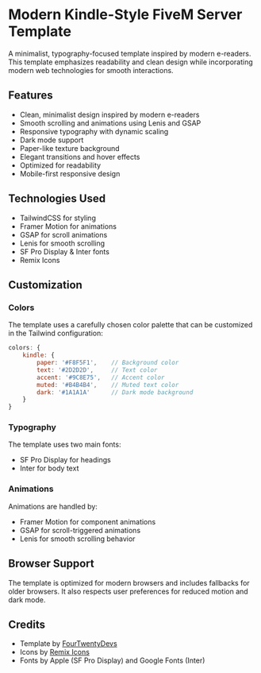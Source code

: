 # Modern Kindle-Style FiveM Server Template

A minimalist, typography-focused template inspired by modern e-readers. This template emphasizes readability and clean design while incorporating modern web technologies for smooth interactions.

## Features

- Clean, minimalist design inspired by modern e-readers
- Smooth scrolling and animations using Lenis and GSAP
- Responsive typography with dynamic scaling
- Dark mode support
- Paper-like texture background
- Elegant transitions and hover effects
- Optimized for readability
- Mobile-first responsive design

## Technologies Used

- TailwindCSS for styling
- Framer Motion for animations
- GSAP for scroll animations
- Lenis for smooth scrolling
- SF Pro Display & Inter fonts
- Remix Icons

## Customization

### Colors

The template uses a carefully chosen color palette that can be customized in the Tailwind configuration:

```javascript
colors: {
    kindle: {
        paper: '#F8F5F1',    // Background color
        text: '#2D2D2D',     // Text color
        accent: '#9C8E75',   // Accent color
        muted: '#B4B4B4',    // Muted text color
        dark: '#1A1A1A'      // Dark mode background
    }
}
```

### Typography

The template uses two main fonts:
- SF Pro Display for headings
- Inter for body text

### Animations

Animations are handled by:
- Framer Motion for component animations
- GSAP for scroll-triggered animations
- Lenis for smooth scrolling behavior

## Browser Support

The template is optimized for modern browsers and includes fallbacks for older browsers. It also respects user preferences for reduced motion and dark mode.

## Credits

- Template by [FourTwentyDevs](https://fourtwenty.dev)
- Icons by [Remix Icons](https://remixicon.com/)
- Fonts by Apple (SF Pro Display) and Google Fonts (Inter)
